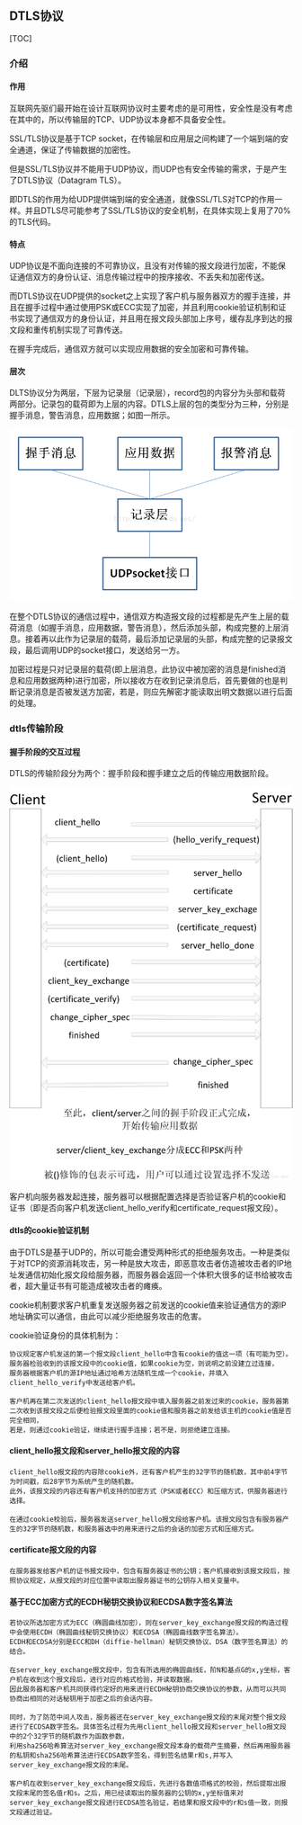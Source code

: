 ## DTLS协议

[TOC]

### 介绍

#### 作用

互联网先驱们最开始在设计互联网协议时主要考虑的是可用性，安全性是没有考虑在其中的，所以传输层的TCP、UDP协议本身都不具备安全性。

SSL/TLS协议是基于TCP socket，在传输层和应用层之间构建了一个端到端的安全通道，保证了传输数据的加密性。

但是SSL/TLS协议并不能用于UDP协议，而UDP也有安全传输的需求，于是产生了DTLS协议（Datagram TLS）。

即DTLS的作用为给UDP提供端到端的安全通道，就像SSL/TLS对TCP的作用一样。并且DTLS尽可能参考了SSL/TLS协议的安全机制，在具体实现上复用了70%的TLS代码。

#### 特点

UDP协议是不面向连接的不可靠协议，且没有对传输的报文段进行加密，不能保证通信双方的身份认证、消息传输过程中的按序接收、不丢失和加密传送。

而DTLS协议在UDP提供的socket之上实现了客户机与服务器双方的握手连接，并且在握手过程中通过使用PSK或ECC实现了加密，并且利用cookie验证机制和证书实现了通信双方的身份认证，并且用在报文段头部加上序号，缓存乱序到达的报文段和重传机制实现了可靠传送。

在握手完成后，通信双方就可以实现应用数据的安全加密和可靠传输。

#### 层次

DLTS协议分为两层，下层为记录层（记录层），record包的内容分为头部和载荷两部分。记录包的载荷即为上层的内容。DTLS上层的包的类型分为三种，分别是握手消息，警告消息，应用数据；如图一所示。

![](./image/image1.png)

在整个DTLS协议的通信过程中，通信双方构造报文段的过程都是先产生上层的载荷消息（如握手消息，应用数据，警告消息），然后添加头部，构成完整的上层消息。接着再以此作为记录层的载荷，最后添加记录层的头部，构成完整的记录报文段，最后调用UDP的socket接口，发送给另一方。

加密过程是只对记录层的载荷(即上层消息，此协议中被加密的消息是finished消息和应用数据两种)进行加密，所以接收方在收到记录消息后，首先要做的也是判断记录消息是否被发送方加密，若是，则应先解密才能读取出明文数据以进行后面的处理。

### dtls传输阶段

#### 握手阶段的交互过程

DTLS的传输阶段分为两个：握手阶段和握手建立之后的传输应用数据阶段。

![](./image/image2.png)

客户机向服务器发起连接，服务器可以根据配置选择是否验证客户机的cookie和证书（即是否向客户机发送client_hello_verify和certificate_request报文段）。

#### dtls的cookie验证机制

由于DTLS是基于UDP的，所以可能会遭受两种形式的拒绝服务攻击。一种是类似于对TCP的资源消耗攻击，另一种是放大攻击，即恶意攻击者仿造被攻击者的IP地址发通信初始化报文段给服务器，而服务器会返回一个体积大很多的证书给被攻击者，超大量证书有可能造成被攻击者的瘫痪。

cookie机制要求客户机重复发送服务器之前发送的cookie值来验证通信方的源IP地址确实可以通信，由此可以减少拒绝服务攻击的危害。

cookie验证身份的具体机制为：

```
协议规定客户机发送的第一个报文段client_hello中含有cookie的值这一项（有可能为空）。服务器检验收到的该报文段中的cookie值，如果cookie为空，则说明之前没建立过连接，
服务器根据客户机的源IP地址通过哈希方法随机生成一个cookie，并填入client_hello_verify中发送给客户机。

客户机再在第二次发送的client_hello报文段中填入服务器之前发过来的cookie，服务器第二次收到该报文段之后便检验报文段里面的cookie值和服务器之前发给该主机的cookie值是否完全相同，
若是，则通过cookie验证，继续进行握手连接；若不是，则拒绝建立连接。
```

#### client_hello报文段和server_hello报文段的内容

```
client_hello报文段的内容除cookie外，还有客户机产生的32字节的随机数，其中前4字节为时间戳，后28字节为系统产生的随机数。
此外，该报文段的内容还有客户机支持的加密方式（PSK或者ECC）和压缩方式，供服务器进行选择。

在通过cookie校验后，服务器发送server_hello报文段给客户机。该报文段包含有服务器产生的32字节的随机数，和服务器选中的用来进行之后的会话的加密方式和压缩方式。
```

#### certificate报文段的内容

```
在服务器发给客户机的证书报文段中，包含有服务器证书的公钥；客户机接收到该报文段后，按照协议规定，从报文段的对应位置中读取出服务器证书的公钥存入相关变量中。
```

#### 基于ECC加密方式的ECDH秘钥交换协议和ECDSA数字签名算法

```
若协议所选加密方式为ECC（椭圆曲线加密），则在server_key_exchange报文段的构造过程中会使用ECDH（椭圆曲线秘钥交换协议）和ECDSA（椭圆曲线数字签名算法）。
ECDH和ECDSA分别是ECC和DH（diffie-hellman）秘钥交换协议、DSA（数字签名算法）的结合。

在server_key_exchange报文段中，包含有所选用的椭圆曲线E，阶N和基点G的x,y坐标，客户机在收到这个报文段后，进行对应的格式检验，并读取数据，
因此服务器和客户机共同获得约定好的用来进行ECDH秘钥协商交换协议的参数，从而可以共同协商出相同的对话秘钥用于加密之后的会话内容。

同时，为了防范中间人攻击，服务器还在server_key_exchange报文段的末尾对整个报文段进行了ECDSA数字签名。具体签名过程为先用client_hello报文段和server_hello报文段中的2个32字节的随机数作为函数参数，
利用sha256哈希算法对server_key_exchange报文段本身的载荷产生摘要，然后再用服务器的私钥和sha256哈希算法进行ECDSA数字签名，得到签名结果r和s,并写入server_key_exchange报文段的末尾。

客户机在收到server_key_exchange报文段后，先进行各数值项格式的校验，然后提取出报文段末尾的签名值r和s。之后，用已经读取出的服务器的公钥的x,y坐标值来对server_key_exchange报文段进行ECDSA签名验证，若结果和报文段中的r和s值一致，则报文段通过验证。
```